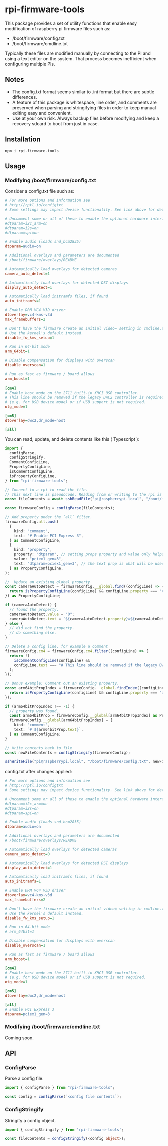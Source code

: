 # rpi-firmware-tools

This package provides a set of utility functions that enable easy modification of raspberry pi firmware files such as:

- /boot/firmware/config.txt
- /boot/firmware/cmdline.txt

Typically these files are modified manually by connecting to the PI and using a text editor on the system. That process becomes
inefficient when configuring multiple PIs.

## Notes

- The config.txt format seems similar to .ini format but there are subtle differences.
- A feature of this package is whitespace, line order, and comments are preserved when parsing and stringifying files in order to keep manual editing easy and convenient.
- Use at your own risk. Always backup files before modifying and keep a recovery sdcard to boot from just in case.

## Installation

```
npm i rpi-firmware-tools
```

## Usage

### Modifying /boot/firmware/config.txt

Consider a config.txt file such as:

```ini
# For more options and information see
# http://rptl.io/configtxt
# Some settings may impact device functionality. See link above for details

# Uncomment some or all of these to enable the optional hardware interfaces
#dtparam=i2c_arm=on
#dtparam=i2s=on
#dtparam=spi=on

# Enable audio (loads snd_bcm2835)
dtparam=audio=on

# Additional overlays and parameters are documented
# /boot/firmware/overlays/README

# Automatically load overlays for detected cameras
camera_auto_detect=1

# Automatically load overlays for detected DSI displays
display_auto_detect=1

# Automatically load initramfs files, if found
auto_initramfs=1

# Enable DRM VC4 V3D driver
dtoverlay=vc4-kms-v3d
max_framebuffers=2

# Don't have the firmware create an initial video= setting in cmdline.txt.
# Use the kernel's default instead.
disable_fw_kms_setup=1

# Run in 64-bit mode
arm_64bit=1

# Disable compensation for displays with overscan
disable_overscan=1

# Run as fast as firmware / board allows
arm_boost=1

[cm4]
# Enable host mode on the 2711 built-in XHCI USB controller.
# This line should be removed if the legacy DWC2 controller is required
# (e.g. for USB device mode) or if USB support is not required.
otg_mode=1

[cm5]
dtoverlay=dwc2,dr_mode=host

[all]
```

You can read, update, and delete contents like this ( Typescript ):

```typescript
import {
  configParse,
  configStringify,
  CommentConfigLine,
  PropertyConfigLine,
  isCommentConfigLine,
  isPropertyConfigLine,
} from "rpi-firmware-tools";

// Connect to a rpi to read the file.
// This next line is pseudocode. Reading from or writing to the rpi is outside the scope of this package.
const fileContents = await sshReadFile("pi@raspberrypi.local", "/boot/firmware/config.txt", { encoding: "utf-8" });

const firmwareConfig = configParse(fileContents);

// Add property under the `all` filter.
firmwareConfig.all.push(
  {
    kind: "comment",
    text: "# Enable PCI Express 3",
  } as CommentConfigLine,
  {
    kind: "property",
    property: "dtparam", // setting props property and value only helps to find this line when searching.
    value: "pciex1_gen=3",
    text: "dtparam=pciex1_gen=3", // the text prop is what will be used when stringifying the config.
  } as PropertyConfigLine,
);

//  Update an existing global property
const cameraAutoDetect = firmwareConfig.__global.find((configLine) => {
  return isPropertyConfigLine(configLine) && configLine.property === "camera_auto_detect";
}) as PropertyConfigLine;

if (cameraAutoDetect) {
  // found the property.
  cameraAutoDetect.value = "0";
  cameraAutoDetect.text = `${cameraAutoDetect.property}=${cameraAutoDetect.value}`;
} else {
  // did not find the property.
  // do something else.
}

// Delete a config line. for example a comment
firmwareConfig.cm4 = firmwareConfig.cm4.filter((configLine) => {
  return !(
    isCommentConfigLine(configLine) &&
    configLine.text === "# This line should be removed if the legacy DWC2 controller is required"
  );
});

// Bonus example: Comment out an existing property.
const arm64bitPropIndex = firmwareConfig.__global.findIndex((configLine) => {
  return isPropertyConfigLine(configLine) && configLine.property === "arm_64bit";
});

if (arm64bitPropIndex !== -1) {
  // property was found.
  const arm64bitProp = firmwareConfig.__global[arm64bitPropIndex] as PropertyConfigLine;
  firmwareConfig.__global[arm64bitPropIndex] = {
    kind: "comment",
    text: `# ${arm64bitProp.text}`,
  } as CommentConfigLine;
}

// Write contents back to file
const newFileContents = configStringify(firmwareConfig);

sshWriteFile("pi@raspberrypi.local", "/boot/firmware/config.txt", newFileContents, { encoding: "utf-8" });
```

config.txt after changes applied:

```ini
# For more options and information see
# http://rptl.io/configtxt
# Some settings may impact device functionality. See link above for details

# Uncomment some or all of these to enable the optional hardware interfaces
#dtparam=i2c_arm=on
#dtparam=i2s=on
#dtparam=spi=on

# Enable audio (loads snd_bcm2835)
dtparam=audio=on

# Additional overlays and parameters are documented
# /boot/firmware/overlays/README

# Automatically load overlays for detected cameras
camera_auto_detect=0

# Automatically load overlays for detected DSI displays
display_auto_detect=1

# Automatically load initramfs files, if found
auto_initramfs=1

# Enable DRM VC4 V3D driver
dtoverlay=vc4-kms-v3d
max_framebuffers=2

# Don't have the firmware create an initial video= setting in cmdline.txt.
# Use the kernel's default instead.
disable_fw_kms_setup=1

# Run in 64-bit mode
# arm_64bit=1

# Disable compensation for displays with overscan
disable_overscan=1

# Run as fast as firmware / board allows
arm_boost=1

[cm4]
# Enable host mode on the 2711 built-in XHCI USB controller.
# (e.g. for USB device mode) or if USB support is not required.
otg_mode=1

[cm5]
dtoverlay=dwc2,dr_mode=host

[all]
# Enable PCI Express 3
dtparam=pciex1_gen=3
```

### Modifying /boot/firmware/cmdline.txt

Coming soon.

## API

### ConfigParse

Parse a config file.

```typescript
import { configParse } from "rpi-firmware-tools";

const config = configParse(`<config file contents`);
```

### ConfigStringify

Stringify a config object.

```typescript
import { configStringify } from 'rpi-firmware-tools';

const fileContents = configStringify(<config object>);
```
